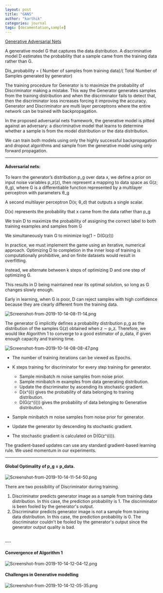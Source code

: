 ```yaml
---
layout: post
title: "GANS"
author: "karthik"
categories: journal
tags: [documentation,sample]
---
```





[Generative Adversarial Nets](http://papers.nips.cc/paper/5423-generative-adversarial-nets.pdf)



A generative model G that captures the data distribution. A discriminative model D estimates the probability that a sample came from the training data rather than G. 

Dis_probability = ( Number of samples from training data)/( Total Number of Samples generated by generator) 

The training procedure for Generator is to maximize the probability of Discriminator making a mistake. This way the Generator generates samples from the training distribution and when the discriminator fails to detect that, then the discriminator loss increases forcing it improving the accuracy. Generator and Discriminator are multi layer perceptrons where the entire network can be trained with backpropagation. 

In the proposed adversarial nets framework, the generative model is pitted against an adversary: a discriminative model that learns to determine whether a sample is from the model distribution or the data distribution. 

We can train both models using only the highly successful backpropagation and dropout algorithms and sample from the generative model using only forward propagation. 

---

#### Adversarial nets:

To learn the generator’s distribution p_g over data x, we define a prior on input noise variables p_z(z), then represent a mapping to data space as G(z; θ_g), where G is a differentiable function represented by a multilayer perceptron with parameters θ_g 

A second multilayer perceptron D(x; θ_d) that outputs a single scalar.

D(x) represents the probability that x came from the data rather than p_g

We train D to maximize the probability of assigning the correct label to both training examples and samples from G 

We simultaneously train G to minimize log(1 − D(G(z)))

In practice, we must implement the game using an iterative, numerical approach. Optimizing D to completion in the inner loop of training is computationally prohibitive, and on finite datasets would result in overfitting. 

Instead, we alternate between k steps of optimizing D and one step of optimizing G.

This results in D being maintained near its optimal solution, so long as G changes slowly enough. 

Early in learning, when G is poor, D can reject samples with high confidence because they are clearly different from the training data. 

 

![Screenshot-from-2019-10-14-08-11-14.png](https://i.postimg.cc/ZRX5Q32H/Screenshot-from-2019-10-14-08-11-14.png)

 The generator G implicitly defines a probability distribution p_g as the distribution of the samples G(z) obtained when z ∼ p_z. Therefore, we would like Algorithm 1 to converge to a good estimator of p_data, if given enough capacity and training time. 


				
![Screenshot-from-2019-10-14-08-08-47.png](https://i.postimg.cc/T3bpvkfb/Screenshot-from-2019-10-14-08-08-47.png)

- The number of training iterations can be viewed as Epochs.
- K steps training for discriminator for every step training for generator.
	- Sample minibatch m noise samples from noise prior.
	- Sample minibatch m examples from data generating distribution.
	- Update the discriminator by ascending its stochastic gradient.
	- D(x^(i)) gives the probability of data belonging to training distribution.
	- D(G(z^(i))) gives the probability of data belonging to Generative distribution. 
	
- Sample minibatch m noise samples from noise prior for generator.
- Update the generator by descending its stochastic gradient.
- The stochastic gradient is calculated on D(G(z^(i))).

The gradient-based updates can use any standard gradient-based learning rule. We used momentum in our experiments.

---

#### Global Optimality of p_g = p_data. 
![Screenshot-from-2019-10-14-11-54-50.png](https://i.postimg.cc/T14PjnSM/Screenshot-from-2019-10-14-11-54-50.png)

There are two possibility of Discriminator during training. 
1. Discriminator predicts generator image as a sample from training data distribution. In this case, the prediction probability is 1. The discriminator is been fooled by the generator's output.  
2. Discriminator predicts generator image is not a sample from training data distribution. In this case, the prediction probability is 0. The discriminator couldn't be fooled by the generator's output since the generator output quality is bad.

<br>
---

#### Convergence of Algorithm 1
![Screenshot-from-2019-10-14-12-04-12.png](https://i.postimg.cc/2yZ5w1f1/Screenshot-from-2019-10-14-12-04-12.png)


#### Challenges in Generative modelling

![Screenshot-from-2019-10-14-12-05-35.png](https://i.postimg.cc/c47YYLMD/Screenshot-from-2019-10-14-12-05-35.png)